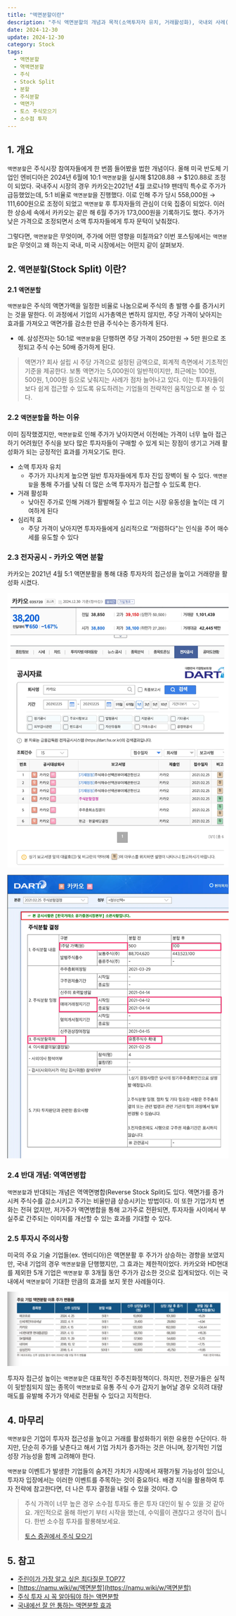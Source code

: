 ```yaml
---
title: "액면분할이란"
description: "주식 액면분할의 개념과 목적(소액투자자 유치, 거래활성화), 국내외 사례(엔비디아, 카카오), 역액면병합과의 차이점, 그리고 투자 시 주의사항과 심리적 효과를 설명합니다."
date: 2024-12-30
update: 2024-12-30
category: Stock
tags:
  - 액면분할
  - 역액면분할
  - 주식
  - Stock Split
  - 분할
  - 주식분할
  - 액면가
  - 토스 주식모으기
  - 소수점 투자
---
```


## 1. 개요

`액면분할`은 주식시장 참여자들에게 한 번쯤 들어봤을 법한 개념이다. 올해 미국 반도체 기업인 엔비디아은 2024년 6월에 10:1 `액면분할`을 실시해 $1208.88 → $120.88로 조정이 되었다. 국내주시 시장의 경우 카카오는2021년 4월 코로나19 팬데믹 특수로 주가가 급등했었는데, 5:1 비율로 `액면분할`을 진행했다. 이로 인해 주가 당시 558,000원 → 111,600원으로 조정이 되었고 `액면분할` 후 투자자들의 관심이 더욱 집중이 되었다. 이러한 상승세 속에서 카카오는 같은 해 6월 주가가 173,000원을 기록하기도 했다. 주가가 낮은 가격으로 조정되면서 소액 투자자들에게 투자 문턱이 낮춰졌다.

그렇다면, `액면분할`은 무엇이며, 주가에 어떤 영향을 미칠까요? 이번 포스팅에서는 `액면분할`은 무엇이고 왜 하는지 국내, 미국 시장에서는 어떤지 같이 살펴보자.

## 2. `액면분할`(Stock Split) 이란?

### 2.1 `액면분할`

`액면분할`은 주식의 액면가액을 일정한 비율로 나눔으로써 주식의 총 발행 수를 증가시키는 것을 말한다. 이 과정에서 기업의 시가총액은 변하지 않지만, 주당 가격이 낮아지는 효과를 가져오고 액면가를 감소한 만큼 주식수는 증가하게 된다.

- 예. 삼성전자는 50:1로 `액면분할`을 단행하면 주당 가격이 250만원 → 5만 원으로 조정되고 주식 수는 50배 증가하게 된다.

> 액면가? 회사 설립 시 주당 가격으로 설정된 금액으로, 회계적 측면에서 기초적인 기준을 제공한다. 보통 액면가는 5,000원이 일반적이지만, 최근에는 100원, 500원, 1,000원 등으로 낮춰지는 사례가 점차 늘어나고 있다. 이는 투자자들이 보다 쉽게 접근할 수 있도록 유도하려는 기업들의 전략적인 움직임으로 볼 수 있다.

### 2.2 `액면분할`을 하는 이유

이미 짐작했겠지만, `액면분할`로 인해 주가가 낮아지면서 이전에는 가격이 너무 높아 접근하기 어려웠던 주식을 보다 많은 투자자들이 구매할 수 있게 되는 장점이 생기고 거래 활성화가 되는 긍정적인 효과를 가져오기도 한다.

- 소액 투자자 유치
  - 주가가 지나치게 높으면 일반 투자자들에게 투자 진입 장벽이 될 수 있다. `액면분할`을 통해 주가를 낮춰 더 많은 소액 투자자가 접근할 수 있도록 한다.
- 거래 활성화
  - 낮아진 주가로 인해 거래가 활발해질 수 있고 이는 시장 유동성을 높이는 데 기여하게 된다
- 심리적 효
  - 주당 가격이 낮아지면 투자자들에게 심리적으로 “저렴하다"는 인식을 주어 매수세를 유도할 수 있다

### 2.3 전자공시 - 카카오 액면 분할

카카오는 2021년 4월 5:1 액면분활을 통해 대중 투자자의 접근성을 높이고 거래량을 활성화 시켰다.

![카카오 전가공시](image-20241230180928983.png)

![카카오 주식분할](image-20241230180944646.png)

### 2.4 반대 개념: 역액면병합

`액면분할`과 반대되는 개념은 역액면병합(Reverse Stock Split)도 있다. 액면가를 증가시켜 주식수를 감소시키고 주가는 비율만큼 상승시키는 방법이다. 이 또한 기업가치 변화는 전혀 없지만, 저가주가 액면병합을 통해 고가주로 전환되면, 투자자들 사이에서 부실주로 간주되는 이미지를 개선할 수 있는 효과를 기대할 수 있다.

### 2.5 투자시 주의사항

미국의 주요 기술 기업들(ex. 엔비디아)은 액면분활 후 주가가 상승하는 경향을 보였지만, 국내 기업의 경우 `액면분할`을 단행했지만, 그 효과는 제한적이었다. 카카오와 HD현대를 제외한 5개 기업은 `액면분할` 후 3개월 동안 주가가 감소한 것으로 집계되었다. 이는 국내에서 `액면분할`이 기대한 만큼의 효과를 보지 못한 사례들이다.

![한국거래소 - 국내기업 액면분할](image-20241230181001167.png)

투자자 접근성 높이는 `액면분할`은 대표적인 주주친화정책이다. 하지만, 전문가들은 실적이 뒷받침되지 않는 종목이 `액면분할`로 유통 주식 수가 갑자기 늘어날 경우 오히려 대량 매도를 유발해 주가가 약세로 전환될 수 있다고 지적한다.

## 4. 마무리

`액면분할`은 기업이 투자자 접근성을 높이고 거래를 활성화하기 위한 유용한 수단이다. 하지만, 단순히 주가를 낮춘다고 해서 기업 가치가 증가하는 것은 아니며, 장기적인 기업 성장 가능성을 함께 고려해야 한다.

`액면분할` 이벤트가 발생한 기업들의 숨겨진 가치가 시장에서 재평가될 가능성이 있으니, 투자자 입장에서는 이러한 이벤트를 주목하는 것이 중요하다. 배경 지식을 활용하여 투자 전략에 참고한다면, 더 나은 투자 결정을 내릴 수 있을 것이다. 😊

> 주식 가격이 너무 높은 경우 소수점 투자도 좋은 투자 대인이 될 수 있을 것 같아요. 개인적으로 올해 하반기 부터 시작을 했는데, 수익률이 괜찮다고 생각이 듭니다. 한번 소수점 투자를 활룡해보세요.
>
> [토스 증권에서 주식 모으기](https://stock.advenoh.pe.kr/토스-증권에서-주식-모으기/)



## 5. 참고

- [주린이가 가장 알고 싶은 최다질문 TOP77](https://ridibooks.com/books/236000504?_s=search&_q=주린이가&_rdt_sid=SearchBookList)
- [https://namu.wiki/w/액면분할](https://namu.wiki/w/액면분할)
- [주식 투자 시 꼭 알아둬야 하는 액면분할](https://blog.naver.com/samsung_fn/223547747414?trackingCode=rss)
- [국내에선 잘 안 통하는 액면분할 효과](https://www.donga.com/news/Economy/article/all/20240615/125444635/1)
